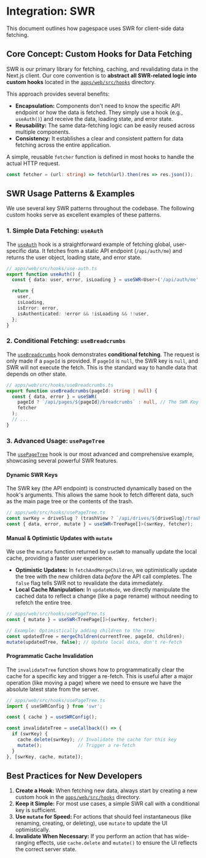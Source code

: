 # Integration: SWR

This document outlines how pagespace uses SWR for client-side data fetching.

## Core Concept: Custom Hooks for Data Fetching

SWR is our primary library for fetching, caching, and revalidating data in the Next.js client. Our core convention is to **abstract all SWR-related logic into custom hooks** located in the [`apps/web/src/hooks`](apps/web/src/hooks) directory.

This approach provides several benefits:
-   **Encapsulation:** Components don't need to know the specific API endpoint or how the data is fetched. They simply use a hook (e.g., `useAuth()`) and receive the data, loading state, and error state.
-   **Reusability:** The same data-fetching logic can be easily reused across multiple components.
-   **Consistency:** It establishes a clear and consistent pattern for data fetching across the entire application.

A simple, reusable `fetcher` function is defined in most hooks to handle the actual HTTP request.

```typescript
const fetcher = (url: string) => fetch(url).then(res => res.json());
```

## SWR Usage Patterns & Examples

We use several key SWR patterns throughout the codebase. The following custom hooks serve as excellent examples of these patterns.

### 1. Simple Data Fetching: `useAuth`

The [`useAuth`](apps/web/src/hooks/use-auth.ts:16) hook is a straightforward example of fetching global, user-specific data. It fetches from a static API endpoint (`/api/auth/me`) and returns the user object, loading state, and error state.

```typescript
// apps/web/src/hooks/use-auth.ts
export function useAuth() {
  const { data: user, error, isLoading } = useSWR<User>('/api/auth/me', fetcher);

  return {
    user,
    isLoading,
    isError: error,
    isAuthenticated: !error && !isLoading && !!user,
  };
}
```

### 2. Conditional Fetching: `useBreadcrumbs`

The [`useBreadcrumbs`](apps/web/src/hooks/useBreadcrumbs.ts:6) hook demonstrates **conditional fetching**. The request is only made if a `pageId` is provided. If `pageId` is `null`, the SWR key is `null`, and SWR will not execute the fetch. This is the standard way to handle data that depends on other state.

```typescript
// apps/web/src/hooks/useBreadcrumbs.ts
export function useBreadcrumbs(pageId: string | null) {
  const { data, error } = useSWR(
    pageId ? `/api/pages/${pageId}/breadcrumbs` : null, // The SWR Key
    fetcher
  );
  // ...
}
```

### 3. Advanced Usage: `usePageTree`

The [`usePageTree`](apps/web/src/hooks/usePageTree.ts:38) hook is our most advanced and comprehensive example, showcasing several powerful SWR features.

#### Dynamic SWR Keys

The SWR key (the API endpoint) is constructed dynamically based on the hook's arguments. This allows the same hook to fetch different data, such as the main page tree or the contents of the trash.

```typescript
// apps/web/src/hooks/usePageTree.ts
const swrKey = driveSlug ? (trashView ? `/api/drives/${driveSlug}/trash` : `/api/drives/${driveSlug}/pages`) : null;
const { data, error, mutate } = useSWR<TreePage[]>(swrKey, fetcher);
```

#### Manual & Optimistic Updates with `mutate`

We use the `mutate` function returned by `useSWR` to manually update the local cache, providing a faster user experience.

-   **Optimistic Updates:** In `fetchAndMergeChildren`, we optimistically update the tree with the new children data *before* the API call completes. The `false` flag tells SWR not to revalidate the data immediately.
-   **Local Cache Manipulation:** In `updateNode`, we directly manipulate the cached data to reflect a change (like a page rename) without needing to refetch the entire tree.

```typescript
// apps/web/src/hooks/usePageTree.ts
const { mutate } = useSWR<TreePage[]>(swrKey, fetcher);

// Example: Optimistically adding children to the tree
const updatedTree = mergeChildren(currentTree, pageId, children);
mutate(updatedTree, false); // Update local data, don't re-fetch
```

#### Programmatic Cache Invalidation

The `invalidateTree` function shows how to programmatically clear the cache for a specific key and trigger a re-fetch. This is useful after a major operation (like moving a page) where we need to ensure we have the absolute latest state from the server.

```typescript
// apps/web/src/hooks/usePageTree.ts
import { useSWRConfig } from 'swr';

const { cache } = useSWRConfig();

const invalidateTree = useCallback(() => {
  if (swrKey) {
    cache.delete(swrKey); // Invalidate the cache for this key
    mutate();             // Trigger a re-fetch
  }
}, [swrKey, cache, mutate]);
```

## Best Practices for New Developers

1.  **Create a Hook:** When fetching new data, always start by creating a new custom hook in the [`apps/web/src/hooks`](apps/web/src/hooks) directory.
2.  **Keep it Simple:** For most use cases, a simple SWR call with a conditional key is sufficient.
3.  **Use `mutate` for Speed:** For actions that should feel instantaneous (like renaming, creating, or deleting), use `mutate` to update the UI optimistically.
4.  **Invalidate When Necessary:** If you perform an action that has wide-ranging effects, use `cache.delete` and `mutate()` to ensure the UI reflects the correct server state.